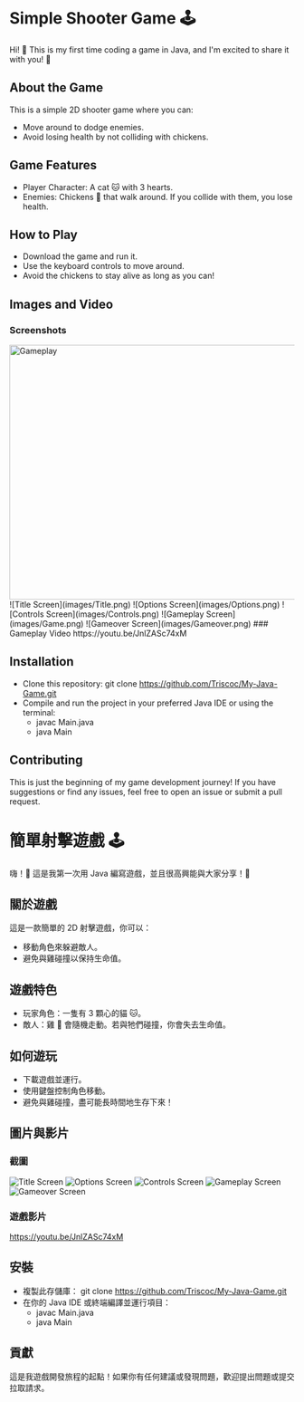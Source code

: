 # Simple Shooter Game 🕹️
Hi! 👋 This is my first time coding a game in Java, and I'm excited to share it with you! 🎉

## About the Game
This is a simple 2D shooter game where you can:
- Move around to dodge enemies.
- Avoid losing health by not colliding with chickens.

## Game Features
- Player Character: A cat 🐱 with 3 hearts.
- Enemies: Chickens 🐔 that walk around. If you collide with them, you lose health.
## How to Play
- Download the game and run it.
- Use the keyboard controls to move around.
- Avoid the chickens to stay alive as long as you can!

## Images and Video
### Screenshots
<img src="images/Game.png" alt="Gameplay" width="600" height="450"/>
![Title Screen](images/Title.png)
![Options Screen](images/Options.png)
![Controls Screen](images/Controls.png)
![Gameplay Screen](images/Game.png)
![Gameover Screen](images/Gameover.png)
### Gameplay Video
https://youtu.be/JnlZASc74xM

## Installation
- Clone this repository:
  git clone https://github.com/Triscoc/My-Java-Game.git
- Compile and run the project in your preferred Java IDE or using the terminal:
  - javac Main.java
  - java Main
## Contributing
This is just the beginning of my game development journey! If you have suggestions or find any issues, feel free to open an issue or submit a pull request.






# 簡單射擊遊戲 🕹️
嗨！👋 這是我第一次用 Java 編寫遊戲，並且很高興能與大家分享！🎉

## 關於遊戲
這是一款簡單的 2D 射擊遊戲，你可以：
- 移動角色來躲避敵人。
- 避免與雞碰撞以保持生命值。

## 遊戲特色
- 玩家角色：一隻有 3 顆心的貓 🐱。
- 敵人：雞 🐔 會隨機走動。若與牠們碰撞，你會失去生命值。

## 如何遊玩
- 下載遊戲並運行。
- 使用鍵盤控制角色移動。
- 避免與雞碰撞，盡可能長時間地生存下來！

## 圖片與影片
### 截圖
![Title Screen](images/Title.png)
![Options Screen](images/Options.png)
![Controls Screen](images/Controls.png)
![Gameplay Screen](images/Game.png)
![Gameover Screen](images/Gameover.png)

### 遊戲影片
https://youtu.be/JnlZASc74xM

## 安裝
- 複製此存儲庫：
  git clone https://github.com/Triscoc/My-Java-Game.git
- 在你的 Java IDE 或終端編譯並運行項目：
  - javac Main.java
  - java Main

## 貢獻
這是我遊戲開發旅程的起點！如果你有任何建議或發現問題，歡迎提出問題或提交拉取請求。
